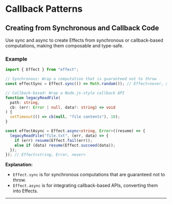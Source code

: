 # Callback Patterns

## Creating from Synchronous and Callback Code

Use sync and async to create Effects from synchronous or callback-based computations, making them composable and type-safe.

### Example

```typescript
import { Effect } from "effect";

// Synchronous: Wrap a computation that is guaranteed not to throw
const effectSync = Effect.sync(() => Math.random()); // Effect<never, number, never>

// Callback-based: Wrap a Node.js-style callback API
function legacyReadFile(
  path: string,
  cb: (err: Error | null, data?: string) => void
) {
  setTimeout(() => cb(null, "file contents"), 10);
}

const effectAsync = Effect.async<string, Error>((resume) => {
  legacyReadFile("file.txt", (err, data) => {
    if (err) resume(Effect.fail(err));
    else if (data) resume(Effect.succeed(data));
  });
}); // Effect<string, Error, never>

```

**Explanation:**  
- `Effect.sync` is for synchronous computations that are guaranteed not to throw.
- `Effect.async` is for integrating callback-based APIs, converting them into Effects.

---

